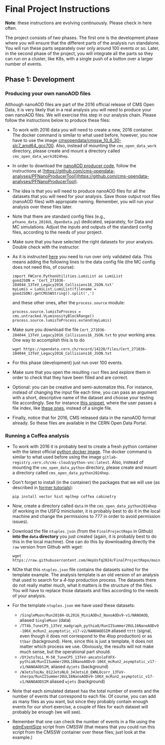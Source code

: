 
# Final Project Instructions

**Note**: these instructions are evolving continuously.  Please check in here often.

The project consists of two phases. The first one is the development phase where 
you will ensure that the different parts of the analysis run standalone. 
You will run these parts separately over only around 100 events or so. Later, 
in the second phase of the project, you will integrate all the parts so they can run on a cluster, 
like K8s, with a single push of a button over a larger number of events.

## Phase 1: Development

### Producing your own nanoAOD files

Although nanoAOD files are part of the 2016 official release of CMS Open Data, it is very likely that in a real analysis you will need
to produce your own nanoAOD files.  We will exercise this step in our analysis chain.  Please follow the instructions below to produce these
files:

* To work with 2016 data you will need to create a new, 2016 container. The docker command is similar to what used before, however, you now have
to use the image [cmsopendata/cmssw_10_6_30-slc7_amd64_gcc700](https://opendata.cern.ch/docs/cms-guide-docker).  Also, instead of mounting the `cms_open_data_work` directory, please create and mount a directory called `cms_open_data_work2024hep`.
* In order to download the [nanoAOD producer code](https://opendata.cern.ch/record/12504), follow the instructions at [https://github.com/cms-opendata-analyses/PFNanoProducerTool](https://github.com/cms-opendata-analyses/PFNanoProducerTool).
* The idea is that you will need to produce nanoAOD files for all the datasets that you will need for your analysis.  Save those output root files (nanoAOD files)
with appropiate naming.  Remember, you will run your analysis over these files later.
* Note that there are standard config files (e.g., `pfnano_data_2016UL_OpenData.py`) dedicated, separately, for Data and MC simulations.  Adjust the inputs and outputs of the standard config files, according to the needs of your project.
* Make sure that you have selected the right datasets for your analysis.  Double check
with the instructor.
* As it is instructed [here](https://opendata.cern.ch/record/14220) you need to run over only validated data.  This means adding the following lines to
the data config file (the MC config does not need this, of course):

  ```
  import FWCore.PythonUtilities.LumiList as LumiList
  goodJSON = 'Cert_271036-284044_13TeV_Legacy2016_Collisions16_JSON.txt'
  myLumis = LumiList.LumiList(filename = goodJSON).getCMSSWString().split(',')
  ```

  and these other ones, after the `process.source` module:

  ```
  process.source.lumisToProcess = cms.untracked.VLuminosityBlockRange()
  process.source.lumisToProcess.extend(myLumis)
  ```

* Make sure you download the file `Cert_271036-284044_13TeV_Legacy2016_Collisions16_JSON.txt` to your working area.  One way to accomplish this is to do

  `wget https://opendata.cern.ch/record/14220/files/Cert_271036-284044_13TeV_Legacy2016_Collisions16_JSON.txt`

* For this phase (development) just run over 100 events.
* Make sure that you open the resulting `root` files and explore them in order to check that they have been filled and are correct.
* Optional: you can be creative and semi-automatize this.  For instance, instead of changing the input file each time, you can pass an argument with a short, descriptive name of the dataset and choose your testing file accordingly.  See for instance [this snippet](https://github.com/ekauffma/produce-nanoAODs/blob/57bcefe888501c502d7d0a1abc7659071e3c7b64/data_cfg.py#L33C1-L37C93), where the user passes a file index, like [these ones](https://opendata.cern.ch/record/30546#files-box-react-app), instead of a single file.
* Finally, notice that for 2016, CMS released data in the nanoAOD format already.  So these files are available in the CERN Open Data Portal.

### Running a Coffea analysis

* To work with 2016 it is probably best to create a fresh python
container with the latest official [python docker image](https://opendata.cern.ch/docs/cms-guide-docker). The docker command is similar to what used before using the image `gitlab-registry.cern.ch/cms-cloud/python-vnc:latest`.  Also, instead of mounting the `cms_open_data_python` directory, please create and mount a directory called `cms_open_data_python2024hep`.
* Don't forget to install (in the container) the packages that we will use (as described in [former tutorials](https://cms-opendata-workshop.github.io/workshop2023-lesson-ttbarljetsanalysis/)):

  ```
  pip install vector hist mplhep coffea cabinetry

  ```
* Now, create a directory called `data` in the `cms_open_data_python2024hep` (if working in the USFQ minicluster, it is probably best to do it in the local machine and change the permissions to 777 in order to avoid permission issues).
* Download the file `ntuples.json` (from the `FinalProjectRepo` in Github) **into the `data` directory** you just created (again, it is probably best to do this in the local machine).  One can do this by downloading directly the `raw` version from Github with *wget*:

  ```
  wget https://raw.githubusercontent.com/HepUsfq2024/FinalProjectRepo/main/data/ntuples.json
  ```
* NOte that this `ntuples.json` file contains the datasets suited for
the template example.  The analysis template is an old version of an analysis that used to search for a *4-top* production process.  The datasets there do not really matter much, what it matters is the structure of the files.  You will have to replace those datasets and files according to the needs of your analysis.

* For the template `ntuples.json` we have used these datasets:
  * `/SingleMuon/Run2016H-UL2016_MiniAODv2_NanoAODv9-v1/NANOAOD`, aliased `SingleMuon` (data)
  * `/TT4b_TuneCP5_13TeV_madgraph_pythia8/RunIISummer20UL16NanoAODv9-106X_mcRun2_asymptotic_v17-v2/NANOAODSIM` aliased `tttt` (signal, even though it does not correspond to the 4top production) or as `ttbar` (background).  Here, since this is just a template, it does not matter which process we use.  Obviously, the results will not make much sense, but the operational part should.
  * `/DYJetsToLL_M-50_TuneCP5_13TeV-amcatnloFXFX-pythia8/RunIISummer20UL16NanoAODv9-106X_mcRun2_asymptotic_v17-v1/NANOAODSIM`, aliased `dyjets` (background)
  * `/WJetsToLNu_012JetsNLO_34JetsLO_EWNLOcorr_13TeV-sherpa/RunIISummer20UL16NanoAODv9-106X_mcRun2_asymptotic_v17-v1/NANOAODSIM` aliased `wjets` (background)
* Note that each simulated dataset has the total number of events and the number of events that correspond to each file.  Of course, you can add as many files as you want, but since they probably contain enough events for our short exercise, a couple of files for each dataset will probably be enough (we will see).
* Remember that one can check the number of events in a file using the [edmEventSize](https://cms-opendata-workshop.github.io/workshop2023-lesson-cmssw/02-installation/index.html#finding-the-eventsize-of-a-root-edm-file) script from CMSSW (that means that you could run this script from the CMSSW container over these files; just look at the example.)